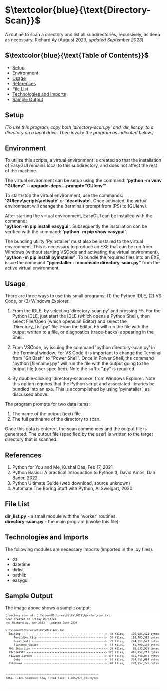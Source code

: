 # $`\textcolor{blue}{\text{Directory-Scan}}`$
A routine to scan a directory and list all subdirectories, recursively, as deep as necessary.
Richard Ay (August 2023, *updated September 2023*)

## $`\textcolor{blue}{\text{Table of Contents}}`$
* [Setup](#setup)
* [Environment](#environment)
* [Usage](#Usage)
* [References](#references)
* [File List](#file-list)
* [Technologies and Imports](#Technologies-and-Imports)
* [Sample Output](#sample-output)

## Setup

*(To use this program, copy both 'directory-scan.py' and 'dir_list.py' to a directory on a local drive.  Then invoke the program as indicated below.)* 

## Environment
To utilize this scripts, a virtual environment is created so that the installation of EasyGUI remains
local to this subdirectory, and does not affect the rest of the machine.

The virtual environment can be setup using the command: 
**'python -m venv "GUIenv" --upgrade-deps --prompt="GUIenv"'**

To start/stop the virtual environment, use the commands: **'GUIenv\scripts\activate'** or **'deactivate'**. Once
activated, the virtual environment will change the (terminal) prompt from (PS) to (GUIenv).

After starting the virtual environment, EasyGUI can be installed with the command:  
**'python -m pip install easygui'**.  Subsequently the installation can be verified with the command: 
**'python -m pip show easygui'**. 

The bundling utility 'PyInstaller' must also be installed to the virtual environment.  This is necessary to produce an EXE that can be run from Windows (without
starting VSCode and activating the virtual environment).
**'python -m pip install pyinstaller'**.  To bundle the required files into an EXE, issue the command **"pyinstaller --noconsole directory-scan.py"** from the 
active virtual environment.


## Usage
There are three ways to use this small programs: (1) the Python IDLE, (2) VS Code, or (3) Windows Explorer.  

1) From the IDLE, by selecting 'directory-scan.py' and pressing F5. For the Python IDLE, just start the IDLE (which opens a Python Shell), then select File/Open (which opens an Editor) and select the 'Directory_List.py" file.  From the Editor, F5 will run the file with the output written to a file, or diagnostics (trace-backs) appearing in the Shell.

2) From VSCode, by issuing the command 'python directory-scan.py' in the Terminal window. For VS Code it is important to change the Terminal from "Git Bash" to "Power Shell". Once in Power Shell, the command "python [filename].py" will run the file with the output going to the output file (user specified).  Note the suffix ".py" is required.

3) By double-clicking 'directory-scan.exe' from Windows Explorer.  Note this option requires that the Python script and associated libraries be bundled into an exe.  This is
accomplished by using 'pyinstaller', as discussed above.

The program prompts for two data items:
1) The name of the output (text) file.
2) The full pathname of the directory to scan.

Once this data is entered, the scan commences and the output file is generated. The output file (specified by the user) is written to the target directory that is scanned.


## References
1. Python for You and Me, Kushal Das, Feb 17, 2021  
2. Python Basics: A practical Introduction to Python 3, David Amos, Dan Bader, 2022  
3. Python Ultimate Guide (web download, source unknown) 
4. Automate The Boring Stuff with Python, Al Sweigart, 2020

## File List
**dir_list.py** - a small module with the 'worker' routines.  
**directory-scan.py** - the main program (invoke this file).   

## Technologies and Imports
The following modules are necessary imports (imported in the .py files):  
- os
- datetime
- dirlist
- pathlib
- easygui

## Sample Output
The image above shows a sample output:
![Sample Scan](https://github.com/CaptainRich/dir_list/blob/main/scan-output.png)

